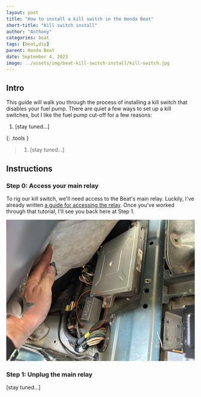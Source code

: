 ```yaml
---
layout: post
title: "How to install a kill switch in the Honda Beat"
short-title: "Kill switch install"
author: "Anthony"
categories: beat
tags: [beat,diy]
parent: Honda Beat
date: September 4, 2023
image: ../assets/img/beat-kill-switch-install/kill-switch.jpg
---
```

## Intro
This guide will walk you through the process of installing a kill switch that disables your fuel pump. There are quiet a few ways to set up a kill switches, but I like the fuel pump cut-off for a few reasons:

1. [stay tuned...]

{: .tools }
> 1. [stay tuned...]

## Instructions

### Step 0: Access your main relay

To rig our kill switch, we'll need access to the Beat's main relay. Luckily, I've already written [a guide for accessing the relay](./access-beat-ecu-and-main-relay). Once you've worked through that tutorial, I'll see you back here at Step 1.

![Picture of ECU and main rela with the main relay circled in red.](assets/img/beat-kill-switch-install/ecu-and-relay-revealed.jpg)

### Step 1: Unplug the main relay

[stay tuned...]
